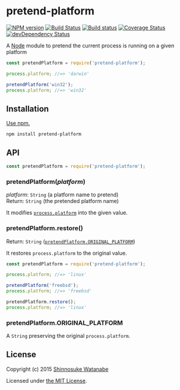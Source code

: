 # pretend-platform

[![NPM version](https://img.shields.io/npm/v/pretend-platform.svg)](https://www.npmjs.com/package/pretend-platform)
[![Build Status](https://travis-ci.org/shinnn/pretend-platform.svg?branch=master)](https://travis-ci.org/shinnn/pretend-platform)
[![Build status](https://ci.appveyor.com/api/projects/status/yrdf0sfxj8rus90h/branch/master?svg=true)](https://ci.appveyor.com/project/ShinnosukeWatanabe/pretend-platform/branch/master)
[![Coverage Status](https://img.shields.io/coveralls/shinnn/pretend-platform.svg)](https://coveralls.io/github/shinnn/pretend-platform)
[![devDependency Status](https://david-dm.org/shinnn/pretend-platform/dev-status.svg)](https://david-dm.org/shinnn/pretend-platform#info=devDependencies)

A [Node](https://nodejs.org/) module to pretend the current process is running on a given platform

```javascript
const pretendPlatform = require('pretend-platform');

process.platform; //=> 'darwin'

pretendPlatform('win32');
process.platform; //=> 'win32'
```

## Installation

[Use npm.](https://docs.npmjs.com/cli/install)

```
npm install pretend-platform
```

## API

```javascript
const pretendPlatform = require('pretend-platform');
```

### pretendPlatform(*platform*)

*platform*: `String` (a platform name to pretend)  
Return: `String` (the pretended platform name)

It modifies [`process.platform`](https://nodejs.org/api/process.html#process_process_platform) into the given value.

### pretendPlatform.restore()

Return: `String` ([`pretendPlatform.ORIGINAL_PLATFORM`](#pretendplatformoriginal_platform))

It restores `process.platform` to the original value.

```javascript
const pretendPlatform = require('pretend-platform');

process.platform; //=> 'linux'

pretendPlatform('freebsd');
process.platform; //=> 'freebsd'

pretendPlatform.restore();
process.platform; //=> 'linux'
```

### pretendPlatform.ORIGINAL_PLATFORM

A `String` preserving the original `process.platform`.

## License

Copyright (c) 2015 [Shinnosuke Watanabe](https://github.com/shinnn)

Licensed under [the MIT License](./LICENSE).
